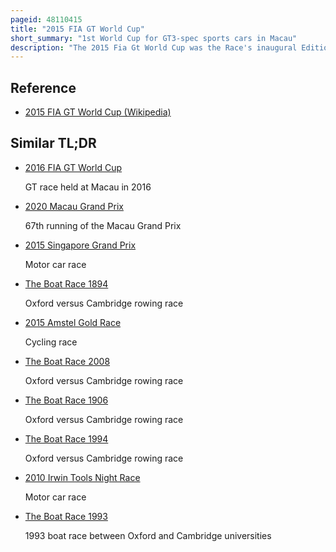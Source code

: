 ```yaml
---
pageid: 48110415
title: "2015 FIA GT World Cup"
short_summary: "1st World Cup for GT3-spec sports cars in Macau"
description: "The 2015 Fia Gt World Cup was the Race's inaugural Edition and the eighth Time Grand Touring Sports Car Machinery participated in Macau's autonomous Territory. On november 22 it was run as a non-championship Race in the Streets of the City as Part of the Gt Asia Series in gt3-spec Cars. The Automobile General Association Macau-China appointed the Stéphane Ratel Organisation to assist in establishing a Grid. The Race itself consisted of two Races: a 12-lap Qualification Race that determined the starting Grid for the 14-lap main Race."
---
```


## Reference

- [2015 FIA GT World Cup (Wikipedia)](https://en.wikipedia.org/?curid=48110415)

## Similar TL;DR

- [2016 FIA GT World Cup](/tldr/en/2016-fia-gt-world-cup)

  GT race held at Macau in 2016

- [2020 Macau Grand Prix](/tldr/en/2020-macau-grand-prix)

  67th running of the Macau Grand Prix

- [2015 Singapore Grand Prix](/tldr/en/2015-singapore-grand-prix)

  Motor car race

- [The Boat Race 1894](/tldr/en/the-boat-race-1894)

  Oxford versus Cambridge rowing race

- [2015 Amstel Gold Race](/tldr/en/2015-amstel-gold-race)

  Cycling race

- [The Boat Race 2008](/tldr/en/the-boat-race-2008)

  Oxford versus Cambridge rowing race

- [The Boat Race 1906](/tldr/en/the-boat-race-1906)

  Oxford versus Cambridge rowing race

- [The Boat Race 1994](/tldr/en/the-boat-race-1994)

  Oxford versus Cambridge rowing race

- [2010 Irwin Tools Night Race](/tldr/en/2010-irwin-tools-night-race)

  Motor car race

- [The Boat Race 1993](/tldr/en/the-boat-race-1993)

  1993 boat race between Oxford and Cambridge universities
